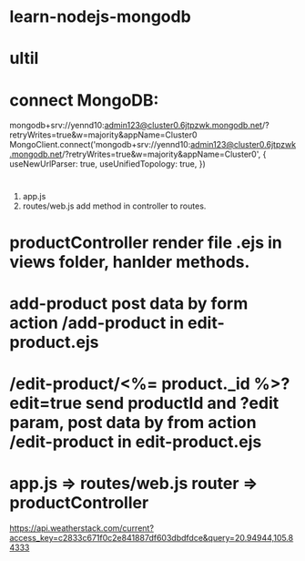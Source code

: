 # learn-nodejs-mongodb
# ultil
# connect MongoDB:
mongodb+srv://yennd10:admin123@cluster0.6jtpzwk.mongodb.net/?retryWrites=true&w=majority&appName=Cluster0
MongoClient.connect('mongodb+srv://yennd10:admin123@cluster0.6jtpzwk.mongodb.net/?retryWrites=true&w=majority&appName=Cluster0', {
    useNewUrlParser: true,
    useUnifiedTopology: true,
  })

# <link rel="stylesheet" href="/css/style.css">
# <script src="/js/theme.js"></script>
1. app.js
2. routes/web.js add method in controller to routes.
# productController render file .ejs in views folder, hanlder methods.
# add-product post data by form action /add-product in edit-product.ejs
# /edit-product/<%= product._id %>?edit=true send productId and ?edit param, post data by from action /edit-product in edit-product.ejs
# app.js => routes/web.js router => productController

https://api.weatherstack.com/current?access_key=c2833c671f0c2e841887df603dbdfdce&query=20.94944,105.84333


